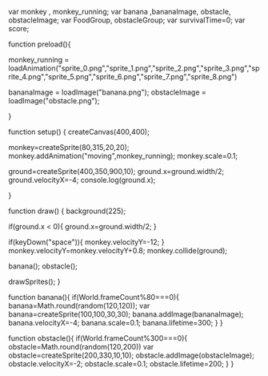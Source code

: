 
var monkey , monkey_running;
var banana ,bananaImage, obstacle, obstacleImage;
var FoodGroup, obstacleGroup;
var survivalTime=0;
var score;

function preload(){
  
  
  monkey_running =            loadAnimation("sprite_0.png","sprite_1.png","sprite_2.png","sprite_3.png","sprite_4.png","sprite_5.png","sprite_6.png","sprite_7.png","sprite_8.png")
  
  bananaImage = loadImage("banana.png");
  obstacleImage = loadImage("obstacle.png");
 
}



function setup() {
  createCanvas(400,400);
  
  monkey=createSprite(80,315,20,20);
  monkey.addAnimation("moving",monkey_running);
  monkey.scale=0.1;
  
  ground=createSprite(400,350,900,10);
  ground.x=ground.width/2;
  ground.velocityX=-4;
  console.log(ground.x);
  
  
  

  
}


function draw() {
  background(225);
  
  if(ground.x < 0){
    ground.x=ground.width/2;
  }
  
if(keyDown("space")){
  monkey.velocityY=-12;
}
  monkey.velocityY=monkey.velocityY+0.8;
  monkey.collide(ground);
  
  banana();
  obstacle();
  
  

  drawSprites();
}

function banana(){
  if(World.frameCount%80===0){
        banana=Math.round(random(120,120));
    var banana=createSprite(100,100,30,30);
    banana.addImage(bananaImage);
    banana.velocityX=-4;
    banana.scale=0.1;
    banana.lifetime=300;
  }
}

function obstacle(){
  if(World.frameCount%300===0){
    obstacle=Math.round(random(120,200))
    var obstacle=createSprite(200,330,10,10);
    obstacle.addImage(obstacleImage);
    obstacle.velocityX=-2;
    obstacle.scale=0.1;
    obstacle.lifetime=200;
  }
}













